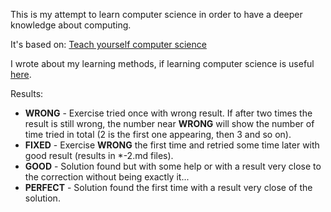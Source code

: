 This is my attempt to learn computer science in order to have a deeper knowledge about computing.

It's based on: [Teach yourself computer science](https://teachyourselfcs.com/#programming)

I wrote about my learning methods, if learning computer science is useful [here](https://thevaluable.dev/learning-computer-science-software-developer/).

Results:

* **WRONG** - Exercise tried once with wrong result. If after two times the result is still wrong, the number near **WRONG** will show the number of time tried in total (2 is the first one appearing, then 3 and so on).
* **FIXED** - Exercise **WRONG** the first time and retried some time later with good result (results in \*-2.md files).
* **GOOD** - Solution found but with some help or with a result very close to the correction without being exactly it...
* **PERFECT** - Solution found the first time with a result very close of the solution.
